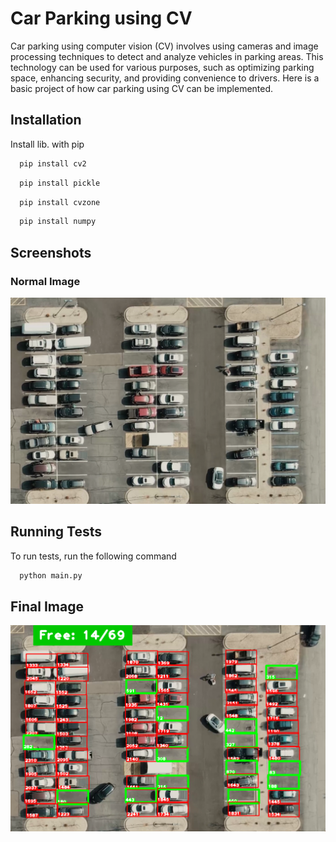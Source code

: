 
# Car Parking using CV  

Car parking using computer vision (CV) involves using cameras and image processing techniques to detect and analyze vehicles in parking areas. This technology can be used for various purposes, such as optimizing parking space, enhancing security, and providing convenience to drivers. Here is a basic project of how car parking using CV can be implemented.



## Installation

Install lib. with pip

```bash
  pip install cv2
```

```bash
  pip install pickle
```

```bash
  pip install cvzone
```

```bash
  pip install numpy 
```   
## Screenshots

### Normal Image 
![App Screenshot](https://github.com/TanishqSoni2003/Car-Parking-CV/blob/main/carParkImg.png?raw=true)
## Running Tests

To run tests, run the following command

```bash
  python main.py
```


## Final Image

![App Screenshot](https://github.com/TanishqSoni2003/Car-Parking-CV/blob/main/Final%20Image.png?raw=true)
